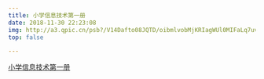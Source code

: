 ```yaml
---
title: 小学信息技术第一册
date: 2018-11-30 22:23:08
img: http://a3.qpic.cn/psb?/V14Dafto08JQTD/oibmlvobMjKRIagWUl0MIFaLq7uvYGJNEsJyfSHXhds!/m/dLYAAAAAAAAA&bo=gAKpAYACqQERCT4!&rf=photolist
top: false

---
```


[小学信息技术第一册](/9787121234651.jpg)

<!-- more -->
